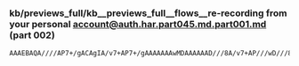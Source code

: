 ### kb/previews_full/kb__previews_full__flows__re-recording from your personal account@auth.har.part045.md.part001.md (part 002)

```md
AAAEBAQA////AP7+/gACAgIA/v7+AP7+/gAAAAAAAwMDAAAAAAD///8A/v7+AP///wD///8AAgICAAAAAAADBAMA/wD/AP///wADAgIAAg
```

```

